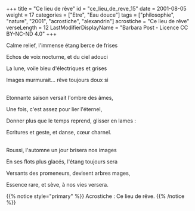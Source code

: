 +++
title = "Ce lieu de rêve"
id = "ce_lieu_de_reve_15"
date = 2001-08-05
weight = 17
categories = ["Etre", "Eau douce"]
tags = ["philosophie", "nature", "2001", "acrostiche", "alexandrin"]
acrostiche = "Ce lieu de rêve"
verseLength = 12
LastModifierDisplayName = "Barbara Post - Licence CC BY-NC-ND 4.0"
+++

Calme relief, l'immense étang berce de frises

Echos de voix nocturne, et du ciel adouci

La lune, voile bleu d'électriques et grises

Images murmurait... rêve toujours doux si

 \
Etonnante saison versait l'ombre des âmes,

Une fois, c'est assez pour lier l'éternel,

Donner plus que le temps reprend, glisser en lames :

Ecritures et geste, et danse, cœur charnel.

 \
Roussi, l'automne un jour brisera nos images

En ses flots plus glacés, l'étang toujours sera

Versants des promeneurs, devisent arbres mages,

Essence rare, et sève, à nos vies versera.

{{% notice style="primary" %}}
Acrostiche : Ce lieu de rêve.
{{% /notice %}}
